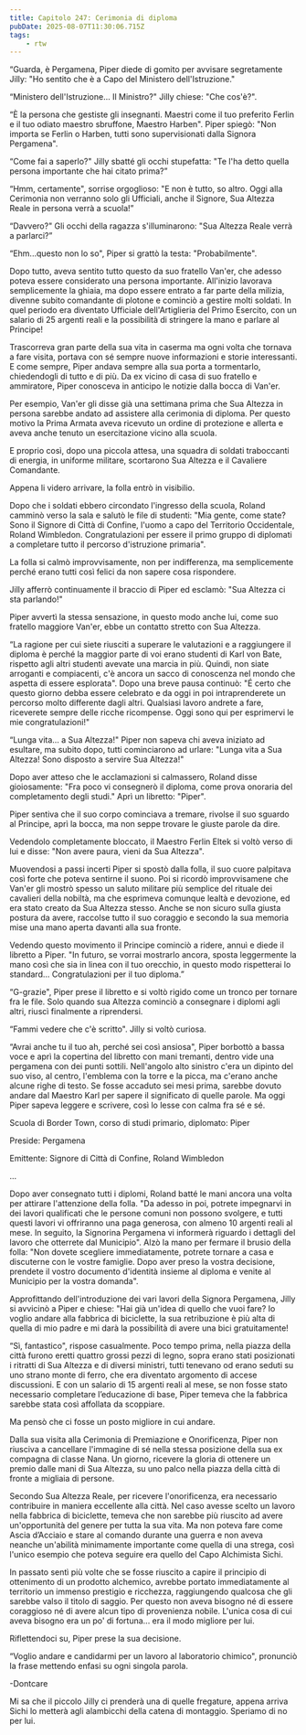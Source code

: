 ```yaml
---
title: Capitolo 247: Cerimonia di diploma
pubDate: 2025-08-07T11:30:06.715Z
tags:
    - rtw
---
```



“Guarda, è Pergamena, Piper diede di gomito per avvisare segretamente Jilly: "Ho sentito che è a Capo del Ministero dell'Istruzione."


“Ministero dell'Istruzione... Il Ministro?" Jilly chiese: "Che cos'è?".


“È la persona che gestiste gli insegnanti. Maestri come il tuo preferito Ferlin e il tuo odiato maestro sbruffone, Maestro Harben". Piper spiegò: "Non importa se Ferlin o Harben, tutti sono supervisionati dalla Signora Pergamena".


“Come fai a saperlo?" Jilly sbatté gli occhi stupefatta: "Te l'ha detto quella persona importante che hai citato prima?”


“Hmm, certamente", sorrise orgoglioso: "E non è tutto, so altro. Oggi alla Cerimonia non verranno solo gli Ufficiali, anche il Signore, Sua Altezza Reale in persona verrà a scuola!”


“Davvero?" Gli occhi della ragazza s'illuminarono: "Sua Altezza Reale verrà a parlarci?”


“Ehm...questo non lo so", Piper si grattò la testa: "Probabilmente".


Dopo tutto, aveva sentito tutto questo da suo fratello Van'er, che adesso poteva essere considerato una persona importante. All'inizio lavorava semplicemente la ghiaia, ma dopo essere entrato a far parte della milizia, divenne subito comandante di plotone e cominciò a gestire molti soldati. In quel periodo era diventato Ufficiale dell'Artiglieria del Primo Esercito, con un salario di 25 argenti reali e la possibilità di stringere la mano e parlare al Principe!


Trascorreva gran parte della sua vita in caserma ma ogni volta che tornava a fare visita, portava con sé sempre nuove informazioni e storie interessanti. E come sempre, Piper andava sempre alla sua porta a tormentarlo, chiedendogli di tutto e di più. Da ex vicino di casa di suo fratello e ammiratore, Piper conosceva in anticipo le notizie dalla bocca di Van'er.


Per esempio, Van'er gli disse già una settimana prima che Sua Altezza in persona sarebbe andato ad assistere alla cerimonia di diploma. Per questo motivo la Prima Armata aveva ricevuto un ordine di protezione e allerta e aveva anche tenuto un esercitazione vicino alla scuola.


E proprio così, dopo una piccola attesa, una squadra di soldati traboccanti di energia, in uniforme militare, scortarono Sua Altezza e il Cavaliere Comandante.


Appena li videro arrivare, la folla entrò in visibilio.


Dopo che i soldati ebbero circondato l'ingresso della scuola, Roland camminò verso la sala e salutò le file di studenti: "Mia gente, come state? Sono il Signore di Città di Confine, l'uomo a capo del Territorio Occidentale, Roland Wimbledon. Congratulazioni per essere il primo gruppo di diplomati a completare tutto il percorso d'istruzione primaria".


La folla si calmò improvvisamente, non per indifferenza, ma semplicemente perché erano tutti così felici da non sapere cosa rispondere.


Jilly afferrò continuamente il braccio di Piper ed esclamò: "Sua Altezza ci sta parlando!"


Piper avvertì la stessa sensazione, in questo modo anche lui, come suo fratello maggiore Van'er, ebbe un contatto stretto con Sua Altezza.


“La ragione per cui siete riusciti a superare le valutazioni e a raggiungere il diploma è perché la maggior parte di voi erano studenti di Karl von Bate, rispetto agli altri studenti avevate una marcia in più. Quindi, non siate arroganti e compiacenti, c'è ancora un sacco di conoscenza nel mondo che aspetta di essere esplorata". Dopo una breve pausa continuò: "É certo che questo giorno debba essere celebrato e da oggi in poi intraprenderete un percorso molto differente dagli altri. Qualsiasi lavoro andrete a fare, riceverete sempre delle ricche ricompense. Oggi sono qui per esprimervi le mie congratulazioni!"


“Lunga vita... a Sua Altezza!" Piper non sapeva chi aveva iniziato ad esultare, ma subito dopo, tutti cominciarono ad urlare: "Lunga vita a Sua Altezza! Sono disposto a servire Sua Altezza!"


Dopo aver atteso che le acclamazioni si calmassero, Roland disse gioiosamente: "Fra poco vi consegnerò il diploma, come prova onoraria del completamento degli studi." Aprì un libretto: "Piper".


Piper sentiva che il suo corpo cominciava a tremare, rivolse il suo sguardo al Principe, aprì la bocca, ma non seppe trovare le giuste parole da dire.


Vedendolo completamente bloccato, il Maestro Ferlin Eltek si voltò verso di lui e disse: "Non avere paura, vieni da Sua Altezza".


Muovendosi a passi incerti Piper si spostò dalla folla, il suo cuore palpitava così forte che poteva sentirne il suono. Poi si ricordò improvvisamene che Van'er gli mostrò spesso un saluto militare più semplice del rituale dei cavalieri della nobiltà, ma che esprimeva comunque lealtà e devozione, ed era stato creato da Sua Altezza stesso. Anche se non sicuro sulla giusta postura da avere, raccolse tutto il suo coraggio e secondo la sua memoria mise una mano aperta davanti alla sua fronte.


Vedendo questo movimento il Principe cominciò a ridere, annuì e diede il libretto a Piper. "In futuro, se vorrai mostrarlo ancora, sposta leggermente la mano così che sia in linea con il tuo orecchio, in questo modo rispetterai lo standard... Congratulazioni per il tuo diploma.”


“G-grazie", Piper prese il libretto e si voltò rigido come un tronco per tornare fra le file. Solo quando sua Altezza cominciò a consegnare i diplomi agli altri, riuscì finalmente a riprendersi.


“Fammi vedere che c'è scritto". Jilly si voltò curiosa.


“Avrai anche tu il tuo ah, perché sei così ansiosa", Piper borbottò a bassa voce e aprì la copertina del libretto con mani tremanti, dentro vide una pergamena con dei punti sottili. Nell'angolo alto sinistro c'era un dipinto del suo viso, al centro, l'emblema con la torre e la picca, ma c'erano anche alcune righe di testo. Se fosse accaduto sei mesi prima, sarebbe dovuto andare dal Maestro Karl per sapere il significato di quelle parole. Ma oggi Piper sapeva leggere e scrivere, così lo lesse con calma fra sé e sé.


Scuola di Border Town, corso di studi primario, diplomato: Piper


Preside: Pergamena


Emittente: Signore di Città di Confine, Roland Wimbledon


...






Dopo aver consegnato tutti i diplomi, Roland batté le mani ancora una volta per attirare l'attenzione della folla. "Da adesso in poi, potrete impegnarvi in dei lavori qualificati che le persone comuni non possono svolgere, e tutti questi lavori vi offriranno una paga generosa, con almeno 10 argenti reali al mese. In seguito, la  Signorina Pergamena vi informerà riguardo i dettagli del lavoro che otterrete dal Municipio". Alzò la mano per fermare il brusio della folla: "Non dovete scegliere immediatamente, potrete tornare a casa e discuterne con le vostre famiglie. Dopo aver preso la vostra decisione, prendete il vostro documento d'identità insieme al diploma e venite al Municipio per la vostra domanda".


Approfittando dell'introduzione dei vari lavori della Signora Pergamena, Jilly si avvicinò a Piper e chiese: "Hai già un'idea di quello che vuoi fare? Io voglio andare alla fabbrica di biciclette, la sua retribuzione è più alta di quella di mio padre e mi darà la possibilità di avere una bici gratuitamente!


“Sì, fantastico", rispose casualmente. Poco tempo prima, nella piazza della città furono eretti quattro grossi pezzi di legno, sopra erano stati posizionati i ritratti di Sua Altezza e di diversi ministri, tutti tenevano od erano seduti su uno strano monte di ferro, che era diventato argomento di accese discussioni. E con un salario di 15 argenti reali al mese, se non fosse stato necessario completare l’educazione di base, Piper temeva che la fabbrica sarebbe stata così affollata da scoppiare.


Ma pensò che ci fosse un posto migliore in cui andare.


Dalla sua visita alla Cerimonia di Premiazione e Onorificenza, Piper non riusciva a cancellare l'immagine di sé nella stessa posizione della sua ex compagna di classe Nana. Un giorno, ricevere la gloria di ottenere un premio dalle mani di Sua Altezza, su uno palco nella piazza della città di fronte a migliaia di persone.


Secondo Sua Altezza Reale, per ricevere l'onorificenza, era necessario contribuire in maniera eccellente alla città. Nel caso avesse scelto un lavoro nella fabbrica di biciclette, temeva che non sarebbe più riuscito ad avere un'opportunità del genere per tutta la sua vita. Ma non poteva fare come Ascia d’Acciaio e stare al comando durante una guerra e non aveva neanche un'abilità minimamente importante come quella di una strega, così l'unico esempio che poteva seguire era quello del Capo Alchimista Sichi.


In passato sentì più volte che se fosse riuscito a capire il principio di ottenimento di un prodotto alchemico, avrebbe portato immediatamente al territorio un immenso prestigio e ricchezza, raggiungendo qualcosa che gli sarebbe valso il titolo di saggio. Per questo non aveva bisogno né di essere coraggioso né di avere alcun tipo di provenienza nobile. L'unica cosa di cui aveva bisogno era un po' di fortuna... era il modo migliore per lui.


Riflettendoci su, Piper prese la sua decisione.


“Voglio andare e candidarmi per un lavoro al laboratorio chimico", pronunciò la frase mettendo enfasi su ogni singola parola.




-Dontcare


Mi sa che il piccolo Jilly ci prenderà una di quelle fregature, appena arriva Sichi lo metterà agli alambicchi della catena di montaggio. Speriamo di no per lui.
                



